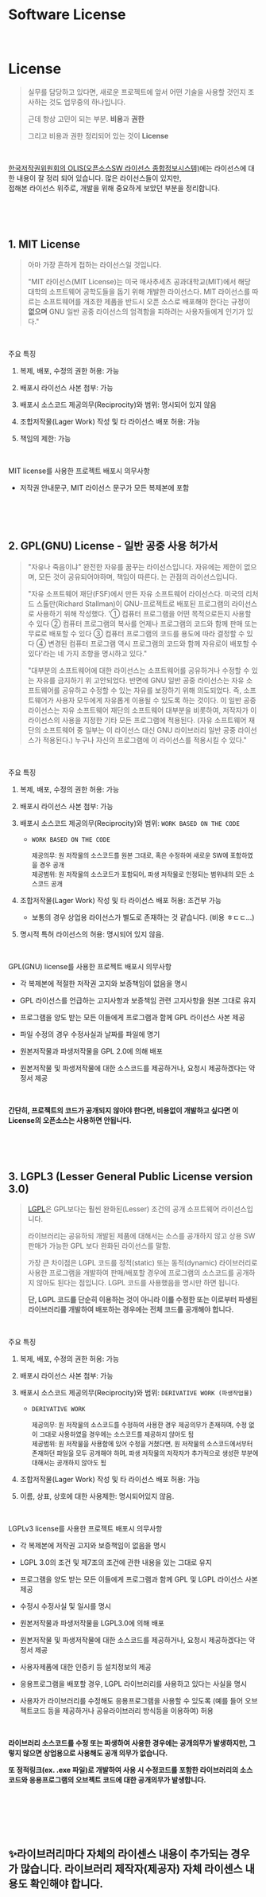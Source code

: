 # Software License


​			

# License

> 실무를 담당하고 있다면, 새로운 프로젝트에 앞서 어떤 기술을 사용할 것인지 조사하는 것도 업무중의 하나입니다. 
>
> 근데 항상 고민이 되는 부분. **비용**과 **권한**
>
> 그리고 비용과 권한 정리되어 있는 것이 **License**

​			

[한국저작권위원회의 OLIS(오픈소스SW 라이선스 종합정보시스템)](https://www.olis.or.kr/license/introduction.do)에는 라이선스에 대한 내용이 잘 정리 되어 있습니다. 많은 라이선스들이 있지만,<br>
접해본 라이선스 위주로, 개발을 위해 중요하게 보았던 부분을 정리합니다.

​		

​		

## 1. MIT License

> 아마 가장 흔하게 접하는 라이선스일 것입니다.
>
> "MIT 라이선스(MIT License)는 미국 매사추세츠 공과대학교(MIT)에서 해당 대학의 소프트웨어 공학도들을 돕기 위해 개발한 라이선스다. MIT 라이선스를 따르는 소프트웨어를 개조한 제품을 반드시 오픈 소스로 배포해야 한다는 규정이 **없으며** GNU 일반 공중 라이선스의 엄격함을 피하려는 사용자들에게 인기가 있다."

​		

주요 특징

1. 복제, 배포, 수정의 권한 허용: 가능

2. 배포시 라이선스 사본 첨부: 가능

3. 배포시 소스코드 제공의무(Reciprocity)와 범위: 명시되어 있지 않음

4. 조합저작물(Lager Work) 작성 및 타 라이선스 배포 허용: 가능

5. 책임의 제한: 가능

   ​		


MIT license를 사용한 프로젝트 배포시 의무사항

- 저작권 안내문구, MIT 라이선스 문구가 모든 복제본에 포함

  ​	

  ​	

## 2. GPL(GNU) License - 일반 공중 사용 허가서

> "자유나 죽음이냐" 완전한 자유를 꿈꾸는 라이선스입니다. 
> 자유에는 제한이 없으며, 모든 것이 공유되어야하며, 책임이 따른다. 는 관점의 라이선스입니다.
>
> "자유 소프트웨어 재단(FSF)에서 만든 자유 소프트웨어 라이선스다. 미국의 리처드 스톨만(Richard Stallman)이 GNU-프로젝트로 배포된 프로그램의 라이선스로 사용하기 위해 작성했다. '① 컴퓨터 프로그램을 어떤 목적으로든지 사용할 수 있다 ② 컴퓨터 프로그램의 복사를 언제나 프로그램의 코드와 함께 판매 또는 무료로 배포할 수 있다 ③ 컴퓨터 프로그램의 코드를 용도에 따라 결정할 수 있다 ④ 변경된 컴퓨터 프로그램 역시 프로그램의 코드와 함께 자유로이 배포할 수 있다'라는 네 가지 조항을 명시하고 있다."
>
> "대부분의 소프트웨어에 대한 라이선스는 소프트웨어를 공유하거나 수정할 수 있는 자유를 금지하기 위 고안되었다. 반면에 GNU 일반 공중 라이선스는 자유 소프트웨어를 공유하고 수정할 수 있는 자유를 보장하기 위해 의도되었다. 즉, 소프트웨어가 사용자 모두에게 자유롭게 이용될 수 있도록 하는 것이다. 이 일반 공중 라이선스는 자유 소프트웨어 재단의 소프트웨어 대부분을 비롯하여, 저작자가 이 라이선스의 사용을 지정한 기타 모든 프로그램에 적용된다. (자유 소프트웨어 재단의 소프트웨어 중 일부는 이 라이선스 대신 GNU 라이브러리 일반 공중 라이선스가 적용된다.) 누구나 자신의 프로그램에 이 라이선스를 적용시킬 수 있다."

​			

주요 특징

1. 복제, 배포, 수정의 권한 허용: 가능

2. 배포시 라이선스 사본 첨부: 가능

3. 배포시 소스코드 제공의무(Reciprocity)와 범위: `WORK BASED ON THE CODE`

   - `WORK BASED ON THE CODE`

     <span style="font-size:.9em">제공의무: 원 저작물의 소스코드를 원본 그대로, 혹은 수정하여 새로운 SW에 포함하였을 경우 공개</span><br>
     <span style="font-size:.9em">제공범위: 원 저작물의 소스코드가 포함되어, 파생 저작물로 인정되는 범위내의 모든 소스코드 공개</span>

4. 조합저작물(Lager Work) 작성 및 타 라이선스 배포 허용: 조건부 가능

   - 보통의 경우 상업용 라이선스가 별도로 존재하는 것 같습니다. (비용 ㅎㄷㄷ...)

5. 명시적 특허 라이선스의 허용: 명시되어 있지 않음.

   ​	

GPL(GNU) license를 사용한 프로젝트 배포시 의무사항

- 각 복제본에 적절한 저작권 고지와 보증책임이 없음을 명시

- GPL 라이선스를 언급하는 고지사항과 보증책임 관련 고지사항을 원본 그대로 유지

- 프로그램을 양도 받는 모든 이들에게 프로그램과 함께 GPL 라이선스 사본 제공

- 파일 수정의 경우 수정사실과 날짜를 파일에 명기

- 원본저작물과 파생저작물을 GPL 2.0에 의해 배포

- 원본저작물 및 파생저작물에 대한 소스코드를 제공하거나, 요청시 제공하겠다는 약정서 제공

  ​	

**간단히, 프로젝트의 코드가 공개되지 않아야 한다면, 비용없이 개발하고 싶다면 이 License의 오픈소스는 사용하면 안됩니다.**

​	

​	



## 3. LGPL3 (Lesser General Public License version 3.0)

>[LGPL](https://www.olis.or.kr/license/Detailselect.do?lId=1073&mapCode=010073&lType=osi)은 GPL보다는 훨씬 완화된(Lesser) 조건의 공개 소프트웨어 라이선스입니다.
>
>라이브러리는 공유하되 개발된 제품에 대해서는 소스를 공개하지 않고 상용 SW 판매가 가능한 GPL 보다 완화된 라이선스를 말함.
>
>가장 큰 차이점은 LGPL 코드를 정적(static) 또는 동적(dynamic) 라이브러리로 사용한 프로그램을 개발하여 판매/배포할 경우에 프로그램의 소스코드를 공개하지 않아도 된다는 점입니다. LGPL 코드를 사용했음을 명시만 하면 됩니다.
>
>**단, LGPL 코드를 단순히 이용하는 것이 아니라 이를 수정한 또는 이로부터 파생된 라이브러리를 개발하여 배포하는 경우에는 전체 코드를 공개해야 합니다.**

​		

주요 특징

1. 복제, 배포, 수정의 권한 허용: 가능

2. 배포시 라이선스 사본 첨부: 가능

3. 배포시 소스코드 제공의무(Reciprocity)와 범위: `DERIVATIVE WORK (파생작업물)`

   - `DERIVATIVE WORK`

       <span style="font-size:.9em">제공의무: 원 저작물의 소스코드를 수정하여 사용한 경우 제공의무가 존재하며, 수정 없이 그대로
        사용하였을 경우에는 소스코드를 제공하지 않아도 됨</span><br>
       <span style="font-size:.9em">제공범위: 원 저작물을 사용함에 있어 수정을 거쳤다면, 원 저작물의 소스코드에서부터 존재하던
        파일을 모두 공개해야 하며, 파생 저작물의 저작자가 추가적으로 생성한 부분에 대해서는 공개하지
        않아도 됨</span>

4. 조합저작물(Lager Work) 작성 및 타 라이선스 배포 허용: 가능

5. 이름, 상표, 상호에 대한 사용제한: 명시되어있지 않음.

   ​		

LGPLv3 license를 사용한 프로젝트 배포시 의무사항

- 각 복제본에 저작권 고지와 보증책임이 없음을 명시
- LGPL 3.0의 조건 및 제7조의 조건에 관한 내용을 있는 그대로 유지
- 프로그램을 양도 받는 모든 이들에게 프로그램과 함께 GPL 및 LGPL 라이선스 사본 제공
- 수정시 수정사실 및 일시를 명시
- 원본저작물과 파생저작물을 LGPL3.0에 의해 배포
- 원본저작물 및 파생저작물에 대한 소스코드를 제공하거나, 요청시 제공하겠다는 약정서 제공
- 사용자제품에 대한 인증키 등 설치정보의 제공
- 응용프로그램을 배포할 경우, LGPL 라이브러리를 사용하고 있다는 사실을 명시
- 사용자가 라이브러리를 수정해도 응용프로그램을 사용할 수 있도록 (예를 들어 오브젝트코드 등을 제공하거나 공유라이브러리 방식등을 이용하여) 허용

  ​			

**라이브러리 소스코드를 수정 또는 파생하여 사용한 경우에는 공개의무가 발생하지만, 그렇지 않으면 상업용으로 사용해도 공개 의무가 없습니다.**

**또 정적링크(ex. .exe 파일)로 개발하여 사용 시 수정코드를 포함한 라이브러리의 소스코드와 응용프로그램의 오브젝트 코드에 대한 공개의무가 발생합니다.**

​		

​		

​			

## ✨라이브러리마다 자체의 라이센스 내용이 추가되는 경우가 많습니다. 라이브러리 제작자(제공자) 자체 라이센스 내용도 확인해야 합니다.

​	

​	

​	

​	

​	

​	

​	

### 정보통신산업진흥원에서는 `공개SW 라이선스`를 아래와 같이 정리하고 있습니다. 

> **공개SW(Open Source Software)는 소스가 공개되어 사용, 복제, 배포,수정 할 수 있지만, 원 저작자의 라이선스 규칙에 따라야 함**
>
> 공개SW(Open Source Software) 라이선스란 공개SW 개발자와 이용자 간의 사용 방법 및 조건의 범위를 명시한 계약을 말한다.
> 따라서 공개SW를 이용하려면 공개SW 개발자가 만들어놓은 조건의 범위에 따라 해당 소프트웨어를 사용해야 하며, 이를 위반할 경우에는 라이선스 위반 및 저작권 침해로 이에 대한 법적 책임을 져야한다.

​	

​	

<image src="/images/license_00.png" width="auto" style="display: block; margin: 10px auto;">

​		

​		

​			

<image src="/images/license_01.png" width="auto" style="display: block; margin: 10px auto;">

​	

​	

​	

